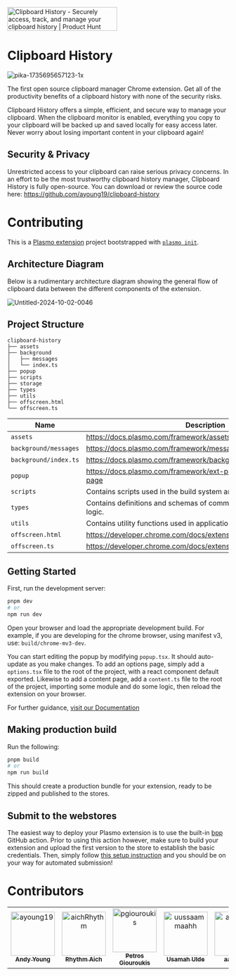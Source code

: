 <a href="https://www.producthunt.com/posts/clipboard-history-3?embed=true&utm_source=badge-featured&utm_medium=badge&utm_souce=badge-clipboard&#0045;history&#0045;3" target="_blank"><img src="https://api.producthunt.com/widgets/embed-image/v1/featured.svg?post_id=490162&theme=light" alt="Clipboard&#0032;History - Securely&#0032;access&#0044;&#0032;track&#0044;&#0032;and&#0032;manage&#0032;your&#0032;clipboard&#0032;history | Product Hunt" style="width: 250px; height: 54px;" width="250" height="54" /></a>

# Clipboard History

![pika-1735695657123-1x](https://github.com/user-attachments/assets/234f30d6-6340-40f9-afb0-31b699369ad3)

The first open source clipboard manager Chrome extension. Get all of the productivity benefits of a clipboard history with none of the security risks.

Clipboard History offers a simple, efficient, and secure way to manage your clipboard. When the clipboard monitor is enabled, everything you copy to your clipboard will be backed up and saved locally for easy access later. Never worry about losing important content in your clipboard again!

## Security & Privacy

Unrestricted access to your clipboard can raise serious privacy concerns. In an effort to be the most trustworthy clipboard history manager, Clipboard History is fully open-source. You can download or review the source code here: https://github.com/ayoung19/clipboard-history

# Contributing

This is a [Plasmo extension](https://docs.plasmo.com/) project bootstrapped with [`plasmo init`](https://www.npmjs.com/package/plasmo).

## Architecture Diagram

Below is a rudimentary architecture diagram showing the general flow of clipboard data between the different components of the extension.

![Untitled-2024-10-02-0046](https://github.com/user-attachments/assets/98cc2c69-245f-4225-a188-39175cc03502)

## Project Structure

```
clipboard-history
├── assets
├── background
│   ├── messages
│   └── index.ts
├── popup
├── scripts
├── storage
├── types
├── utils
├── offscreen.html
└── offscreen.ts
```

| Name                  | Description                                                                 |
| --------------------- | --------------------------------------------------------------------------- |
| `assets`              | https://docs.plasmo.com/framework/assets                                    |
| `background/messages` | https://docs.plasmo.com/framework/messaging                                 |
| `background/index.ts` | https://docs.plasmo.com/framework/background-service-worker                 |
| `popup`               | https://docs.plasmo.com/framework/ext-pages#adding-a-popup-page             |
| `scripts`             | Contains scripts used in the build system and CI/CD.                        |
| `types`               | Contains definitions and schemas of common types used in application logic. |
| `utils`               | Contains utility functions used in application logic.                       |
| `offscreen.html`      | https://developer.chrome.com/docs/extensions/reference/api/offscreen        |
| `offscreen.ts`        | https://developer.chrome.com/docs/extensions/reference/api/offscreen        |

## Getting Started

First, run the development server:

```bash
pnpm dev
# or
npm run dev
```

Open your browser and load the appropriate development build. For example, if you are developing for the chrome browser, using manifest v3, use: `build/chrome-mv3-dev`.

You can start editing the popup by modifying `popup.tsx`. It should auto-update as you make changes. To add an options page, simply add a `options.tsx` file to the root of the project, with a react component default exported. Likewise to add a content page, add a `content.ts` file to the root of the project, importing some module and do some logic, then reload the extension on your browser.

For further guidance, [visit our Documentation](https://docs.plasmo.com/)

## Making production build

Run the following:

```bash
pnpm build
# or
npm run build
```

This should create a production bundle for your extension, ready to be zipped and published to the stores.

## Submit to the webstores

The easiest way to deploy your Plasmo extension is to use the built-in [bpp](https://bpp.browser.market) GitHub action. Prior to using this action however, make sure to build your extension and upload the first version to the store to establish the basic credentials. Then, simply follow [this setup instruction](https://docs.plasmo.com/framework/workflows/submit) and you should be on your way for automated submission!

# Contributors

<!-- readme: contributors -start -->
<table>
	<tbody>
		<tr>
            <td align="center">
                <a href="https://github.com/ayoung19">
                    <img src="https://avatars.githubusercontent.com/u/18640252?v=4" width="100;" alt="ayoung19"/>
                    <br />
                    <sub><b>Andy Young</b></sub>
                </a>
            </td>
            <td align="center">
                <a href="https://github.com/aichRhythm">
                    <img src="https://avatars.githubusercontent.com/u/48093060?v=4" width="100;" alt="aichRhythm"/>
                    <br />
                    <sub><b>Rhythm Aich</b></sub>
                </a>
            </td>
            <td align="center">
                <a href="https://github.com/pgiouroukis">
                    <img src="https://avatars.githubusercontent.com/u/55794994?v=4" width="100;" alt="pgiouroukis"/>
                    <br />
                    <sub><b>Petros Giouroukis</b></sub>
                </a>
            </td>
            <td align="center">
                <a href="https://github.com/uussaammaahh">
                    <img src="https://avatars.githubusercontent.com/u/10544770?v=4" width="100;" alt="uussaammaahh"/>
                    <br />
                    <sub><b>Usamah Ulde</b></sub>
                </a>
            </td>
            <td align="center">
                <a href="https://github.com/aanand3">
                    <img src="https://avatars.githubusercontent.com/u/63207932?v=4" width="100;" alt="aanand3"/>
                    <br />
                    <sub><b>aanand3</b></sub>
                </a>
            </td>
		</tr>
	<tbody>
</table>
<!-- readme: contributors -end -->
